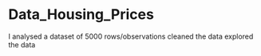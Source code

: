 # Data_Housing_Prices
I analysed a dataset of 5000 rows/observations
cleaned the data
explored the data
